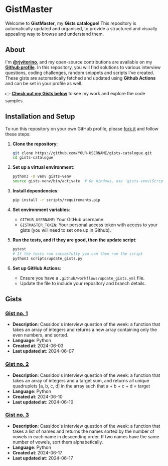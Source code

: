 
# GistMaster

Welcome to **GistMaster**, my **Gists catalogue**!
This repository is automatically updated and organised, to provide a structured and visually appealing way to browse and understand them.

## About

I'm **[@rjvitorino](https://github.com/rjvitorino)**, and my open-source contributions are available on my **[Github profile](https://github.com/rjvitorino)**.
In this repository, you will find solutions to various interview questions, coding challenges, random snippets and scripts I've created.
These gists are automatically fetched and updated using **Github Actions** and can be set in your profile as well. 

👉 **[Check out my Gists below](#gists)** to see my work and explore the code samples.

## Installation and Setup

To run this repository on your own GitHub profile, please [fork it](https://github.com/rjvitorino/gists-catalogue/fork) and follow these steps:

1. **Clone the repository**:
    ```bash
    git clone https://github.com/YOUR-USERNAME/gists-catalogue.git
    cd gists-catalogue
    ```

2. **Set up a virtual environment**:
    ```bash
    python3 -m venv gists-venv
    source gists-venv/bin/activate  # On Windows, use `gists-venv\Scripts\activate`
    ```

3. **Install dependencies**:
    ```bash
    pip install -r scripts/requirements.pip
    ```

4. **Set environment variables**:
    - `GITHUB_USERNAME`: Your GitHub username.
    - `GISTMASTER_TOKEN`: Your personal access token with access to your gists (you will need to set one up in Github).

5. **Run the tests, and if they are good, then the update script**:
    ```bash
    pytest
    # If the tests run succesfully you can then run the script
    python3 scripts/update_gists.py
    ```

6. **Set up GitHub Actions**:
    - Ensure you have a `.github/workflows/update_gists.yml` file.
    - Update the file to include your repository and branch details.


## Gists

### [Gist no. 1](gists/20240603-only_evens-gist/index.md)

* **Description**: Cassidoo's interview question of the week: a function that takes an array of integers and returns a new array containing only the even numbers, and sorted.
* **Language**: Python
* **Created at**: 2024-06-03
* **Last updated at**: 2024-06-07

### [Gist no. 2](gists/20240610-four_sum-gist/index.md)

* **Description**: Cassidoo's interview question of the week: a function that takes an array of integers and a target sum, and returns all unique quadruplets [a, b, c, d] in the array such that a + b + c + d = target
* **Language**: Python
* **Created at**: 2024-06-10
* **Last updated at**: 2024-06-10

### [Gist no. 3](gists/20240617-sort_vowels-gist/index.md)

* **Description**: Cassidoo's interview question of the week: a function that takes a list of names and returns the names sorted by the number of vowels in each name in descending order. If two names have the same number of vowels, sort them alphabetically.
* **Language**: Python
* **Created at**: 2024-06-17
* **Last updated at**: 2024-06-17